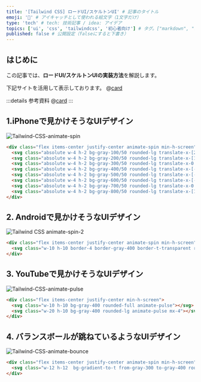 ```yaml
---
title: '[Tailwind CSS] ロードUI/スケルトンUI' # 記事のタイトル
emoji: '🍃' # アイキャッチとして使われる絵文字（1文字だけ）
type: 'tech' # tech: 技術記事 / idea: アイデア
topics: ['ui', 'css', 'tailwindcss', '初心者向け'] # タグ。["markdown", "rust", "aws"]のように指定する
published: false # 公開設定（falseにすると下書き）
---
```


## はじめに

この記事では、**ロードUI/スケルトンUIの実装方法**を解説します。

下記サイトを活用して表示しております。
@[card](https://play.tailwindcss.com/)

:::details 参考資料
@[card](https://gihyo.jp/book/2024/978-4-297-13943-8)
:::

## 1.iPhoneで見かけそうなUIデザイン

![Tailwind-CSS-animate-spin](https://storage.googleapis.com/zenn-user-upload/ae6609094bb9-20241201.gif)

```html
<div class="flex items-center justify-center animate-spin min-h-screen">
  <svg class="absolute w-4 h-2 bg-gray-100/50 rounded-lg translate-x-[24px] translate-y-0 rotate-0"></svg>
  <svg class="absolute w-4 h-2 bg-gray-200/50 rounded-lg translate-x-[17px] translate-y-[17px] rotate-[45deg]"></svg>
  <svg class="absolute w-4 h-2 bg-gray-300/50 rounded-lg translate-x-0 translate-y-[24px] rotate-[90deg]"></svg>
  <svg class="absolute w-4 h-2 bg-gray-400/50 rounded-lg translate-x-[-17px] translate-y-[17px] rotate-[135deg]"></svg>
  <svg class="absolute w-4 h-2 bg-gray-500/50 rounded-lg translate-x-[-24px] translate-y-0 rotate-0"></svg>
  <svg class="absolute w-4 h-2 bg-gray-600/50 rounded-lg translate-x-[-17px] translate-y-[-17px] rotate-[-135deg]"></svg>
  <svg class="absolute w-4 h-2 bg-gray-700/50 rounded-lg translate-x-0 translate-y-[-24px] rotate-[-90deg]"></svg>
  <svg class="absolute w-4 h-2 bg-gray-800/50 rounded-lg translate-x-[17px] translate-y-[-17px] rotate-[-45deg]"></svg>
</div>
```

## 2. Androidで見かけそうなUIデザイン

![Tailwind CSS animate-spin-2](https://storage.googleapis.com/zenn-user-upload/545cea848b7a-20241201.gif)

```html
<div class="flex items-center justify-center animate-spin min-h-screen">
  <svg class="w-10 h-10 border-4 border-gray-400 border-t-transparent rounded-full animate-spin"></svg>
</div>
```

## 3. YouTubeで見かけそうなUIデザイン
![Tailwind-CSS-animate-pulse](https://storage.googleapis.com/zenn-user-upload/dedf353c1f82-20241201.gif)
```html
<div class="flex items-center justify-center min-h-screen">
  <svg class="w-10 h-10 bg-gray-400 rounded-full animate-pulse"></svg>
  <svg class="w-20 h-10 bg-gray-400 rounded-lg animate-pulse mx-4"></svg>\
</div>
```

## 4. バランスボールが跳ねているようなUIデザイン
![Tailwind-CSS-animate-bounce](https://storage.googleapis.com/zenn-user-upload/d183a29fc437-20241201.gif)

```html
<div class="flex items-center justify-center animate-spin min-h-screen">
  <svg class="w-12 h-12  bg-gradient-to-t from-gray-300 to-gray-400 rounded-full animate-bounce"></svg>
</div>
```
